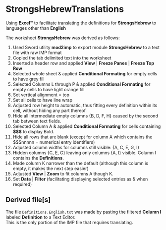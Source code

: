 # StrongsHebrewTranslations
Using **Excel™** to facilitate translating the definitions for **StrongsHebrew** to languages other than **English**

The worksheet **StrongsHebrew** was derived as follows:
1. Used Sword utility **mod2imp** to export module **StrongsHebrew** to a text file with raw IMP format
2. Copied the tab delimited text into the worksheet
3. Inserted a header row and applied **View** | **Freeze Panes** | **Freeze Top Row**
4. Selected whole sheet & applied **Conditional Formating** for empty cells to have grey fill
5. Selected Columns L through P & applied **Conditional Formating** for empty cells to have light orange fill
6. Set vertical alignment = top
7. Set all cells to have line wrap
8. Adjusted row height to automatic, thus fitting every definition within its cell, without hiding any part thereof.
9. Hide all intermediate empty columns {B, D, F, H} caused by the second tab between text fields.
10. Selected Column A & applied **Conditional Formating** for cells containing **$$$** to display Bold.
11. Hide all rows that are blank (except for column A which contains the $$$nnnnn = numerical entry identifiers)
12. Adjusted column widths for columns still visible: {A, C, E, G, I}
13. Hidden columns {C, E, G} leaving only columns {A, I} visible. Column I contains the **Definitions**.
14. Made column K narrower than the default (although this column is empty, it makes the next step easier)
15. Adjusted **View** | **Zoom** to fit columns A though K.
16. Set **Data** | **Filter** (facilitating displaying selected entries as & when required)

## Derived file[s]
The file <code>Definitions.English.txt</code> was made by pasting the filtered **Column I** labeled **Definition** to a Text Editor.<br/>
This is the only portion of the IMP file that requires translating.
